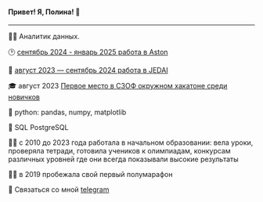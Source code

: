  #### Привет! Я, Полина! 👋
----

:woman_technologist: Аналитик данных.

🕑 [сентябрь 2024 - январь 2025 работа в Aston](https://astondevs.ru/)

:iphone: [август 2023 — сентябрь 2024 работа в JEDAI](https://jedai.tech/)

:mortar_board: август 2023 [Первое место в СЗОФ окружном хакатоне среди новичков](https://2023.hacks-ai.ru/hackathons.html?eventId=969079&caseEl=993641&tab=3)

:snake: python: pandas, numpy, matplotlib 

:elephant: SQL PostgreSQL

:woman_teacher: c 2010 до 2023 года работала в начальном образовании: вела уроки, проверяла тетради, готовила учеников к олимпиадам, конкурсам различных уровней где они всегда показывали высокие результаты 

:running_woman: в 2019 пробежала свой первый полумарафон

💬 Связаться со мной [telegram](https://t.me/Polina_ili_da)
